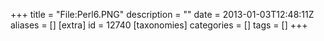 +++
title = "File:Perl6.PNG"
description = ""
date = 2013-01-03T12:48:11Z
aliases = []
[extra]
id = 12740
[taxonomies]
categories = []
tags = []
+++


